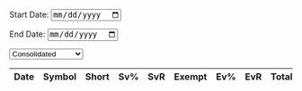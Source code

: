 
  <link rel="stylesheet" href="https://cdn.datatables.net/1.11.3/css/jquery.dataTables.min.css">
  <label for="start-date-selector">Start Date:</label>
  <input type="date" id="start-date-selector" />
  
  <label for="end-date-selector">End Date:</label>
  <input type="date" id="end-date-selector" />
  
  <select id="file-type-selector">
    <option value="CNMSshvol" selected>Consolidated</option>
    <option value="FNSQshvol">NASDAQ Carteret</option>
    <option value="FNQCshvol">NASDAQ Chicago</option>
    <option value="FNYXshvol">NYSE</option>
    <option value="FNRAshvol">ADF</option>
    <option value="FORFshvol">ORF</option>
    <!-- Add more options as needed -->
  </select>
  <table id="data-table" class="display">
    <thead>
      <tr>
        <th>Date</th>
        <th>Symbol</th>
        <th>Short</th>
        <th>Sv%</th>
        <th>SvR</th>
        <th>Exempt</th>
        <th>Ev%</th>
        <th>EvR</th>
        <th>Total</th>
        <th>Ov%</th>
        <th>OvR</th>
        <th>Market</th>
      </tr>
    </thead>
    <tbody></tbody>
  </table>

  <script src="https://code.jquery.com/jquery-3.6.0.min.js"></script>
  <script src="https://cdn.datatables.net/1.11.3/js/jquery.dataTables.min.js"></script>
  <script>
    $(document).ready(function() {
      function getDefaultDate() {
        const today = new Date();
        let defaultDate = new Date(today);
        defaultDate.setDate(today.getDate() - 1);

        // Ensure the default date is a weekday (Mon-Fri)
        while (defaultDate.getDay() === 0 || defaultDate.getDay() === 6) { // Skip Sunday and Saturday
          defaultDate.setDate(defaultDate.getDate() - 1);
        }

        return defaultDate.toISOString().split('T')[0];
      }

      const defaultDate = getDefaultDate();
      $('#start-date-selector').val(defaultDate);
      $('#end-date-selector').val(defaultDate);
      $.fn.dataTable.ext.errMode = 'none';

      function updateUrlAndReload() {
        const startDate = new Date($('#start-date-selector').val());
        const endDate = new Date($('#end-date-selector').val());
        const selectedFileType = $('#file-type-selector').val();

        const formattedStartDate = startDate.toISOString().split('T')[0].replace(/-/g, '');
        const formattedEndDate = endDate.toISOString().split('T')[0].replace(/-/g, '');
        const newUrl = `${window.location.pathname}?startDate=${formattedStartDate}&endDate=${formattedEndDate}&filetype=${selectedFileType}`;
        window.location.href = newUrl;
      }

      $('#start-date-selector').change(updateUrlAndReload);
      $('#end-date-selector').change(updateUrlAndReload);
      $('#file-type-selector').change(updateUrlAndReload);

      function getQueryParams() {
        const params = {};
        const queryString = window.location.search.substring(1);
        const queryArray = queryString.split('&');
        queryArray.forEach(param => {
          const [key, value] = param.split('=');
          params[key] = decodeURIComponent(value);
        });
        return params;
      }

      function dateRange(startDate, endDate) {
        const dates = [];
        let currentDate = new Date(startDate);
        while (currentDate <= endDate) {
          dates.push(new Date(currentDate));
          currentDate.setDate(currentDate.getDate() + 1);
        }
        return dates;
      }

      function fetchDataAndCombine(dates, fileType) {
        const fetchPromises = dates.map(date => {
          const formattedDate = date.toISOString().split('T')[0].replace(/-/g, '');
          const dataUrl = `https://cdn.finra.org/equity/regsho/daily/${fileType}${formattedDate}.txt`;
          return fetch(dataUrl).then(response => {
            if (!response.ok) throw new Error(`No data for ${formattedDate}`);
            return response.text();
          }).catch(error => {
            console.error(error);
            return null;
          });
        });

        return Promise.all(fetchPromises).then(dataArray => {
          const validData = dataArray.filter(data => data !== null);
          if (validData.length === 0) throw new Error('No data available for the selected date range');

          const delimiter = detectDelimiter(validData[0]);
          const allRows = validData.flatMap(data => parseData(data, delimiter));
          const headers = allRows[0];
          const combinedRows = allRows.slice(1);
          return { headers, combinedRows };
        });
      }

      const params = getQueryParams();
      const startDate = params.startDate || defaultDate.replace(/-/g, '');
      const endDate = params.endDate || defaultDate.replace(/-/g, '');
      const selectedFileType = params.filetype || 'CNMSshvol';
      $('#start-date-selector').val(`${startDate.slice(0, 4)}-${startDate.slice(4, 6)}-${startDate.slice(6, 8)}`);
      $('#end-date-selector').val(`${endDate.slice(0, 4)}-${endDate.slice(4, 6)}-${endDate.slice(6, 8)}`);
      $('#file-type-selector').val(selectedFileType);

      const dateRangeArray = dateRange(new Date(startDate.slice(0, 4), startDate.slice(4, 6) - 1, startDate.slice(6, 8)), new Date(endDate.slice(0, 4), endDate.slice(4, 6) - 1, endDate.slice(6, 8)));
      
      fetchDataAndCombine(dateRangeArray, selectedFileType)
        .then(({ headers, combinedRows }) => {
          // Rename headers and calculate new columns
          const renamedHeaders = ['Date', 'Symbol', 'Short', 'Sv%', 'SvR', 'Exempt', 'Ev%', 'EvR', 'Total', 'Ov%', 'OvR', 'Market'];
          let priorShortVolume = null;
          let priorExemptVolume = null;

          const processedRows = combinedRows.map((row, index) => {
            const shortVolume = parseFloat(row[2]);
            const shortExemptVolume = parseFloat(row[3]);
            const totalVolume = parseFloat(row[4]);

            const svPercent = ((shortVolume / totalVolume) * 100).toFixed(2);
            const evPercent = ((shortExemptVolume / totalVolume) * 100).toFixed(2);
            const ovPercent = ((shortExemptVolume / shortVolume) * 100).toFixed(2);

            let svRate = 'N/A';
            let evRate = 'N/A';
            let ovRate = 'N/A';

            if (priorShortVolume !== null && priorExemptVolume !== null) {
              svRate = (((shortVolume / priorShortVolume) * 100) - 100).toFixed(2);
              evRate = (((shortExemptVolume / priorExemptVolume) * 100) - 100).toFixed(2);
              ovRate = ((((shortExemptVolume / shortVolume) / (priorExemptVolume / priorShortVolume)) * 100) - 100).toFixed(2);
            }

            priorShortVolume = shortVolume;
            priorExemptVolume = shortExemptVolume;

            return [
              row[0], // Date
              row[1], // Symbol
              shortVolume, // Short
              svPercent, // Sv%
              svRate, // SvR
              shortExemptVolume, // Exempt
              evPercent, // Ev%
              evRate, // EvR
              totalVolume, // Total
              ovPercent, // Ov%
              ovRate, // OvR
              row[5] // Market
            ];
          });

          const table = $('#data-table');

          // Populate headers
          let theadHTML = '';
          renamedHeaders.forEach(header => {
            theadHTML += `<th>${header}</th>`;
          });
          table.find('thead tr').html(theadHTML);

          // Initialize DataTables
          table.DataTable({
            data: processedRows,
            columns: renamedHeaders.map(header => ({ title: header })),
            deferRender: true,
            scrollY: 700,
            scrollCollapse: true,
            scroller: true,
            pageLength: 20,
          });
        })
        .catch(error => {
          console.error('Error fetching the data:', error);
          alert('No data available for the selected date range');
        });
    });

    function detectDelimiter(data) {
      const lines = data.split('\n');
      const sampleLine = lines[0];
      if (sampleLine.indexOf(',') !== -1) return ',';
      if (sampleLine.indexOf('\t') !== -1) return '\t';
      if (sampleLine.indexOf('|') !== -1) return '|';
      return ','; 
    }

    function parseData(str, delimiter) {
      const arr = [];
      let quote = false;

      for (let row = 0, col = 0, c = 0; c < str.length; c++) {
        const cc = str[c], nc = str[c + 1];
        arr[row] = arr[row] || [];
        arr[row][col] = arr[row][col] || '';

        if (cc === '"' && quote && nc === '"') {
          arr[row][col] += cc; ++c;
        } else if (cc === '"') {
          quote = !quote;
        } else if (cc === delimiter && !quote) {
          ++col;
        } else if (cc === '\n' && !quote) {
          ++row; col = 0;
        } else {
          arr[row][col] += cc;
        }
      }
      return arr;
    }
  </script>
